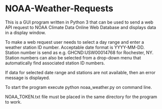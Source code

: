 # NOAA-Weather-Requests

This is a GUI program written in Python 3 that can be used to send a web API request to 
NOAA Climate Data Online Web Database and displays data in a display window. 

To make a web request user needs to select a day range and enter a weather station ID number.
Acceptable date format is YYYY-MM-DD. Station number is send as e.g. GHCND:USW00014768 for
Rochester, NY. Station numbers can also be selected from a drop-down menu that automatically 
find associated station ID numbers.

If data for selected date range and stations are not available, then an error message is displayed.

To start the program execute python noaa_weather.py on command line.

NOAA_TOKEN.txt file must be placed in the same directory for the program to work.
